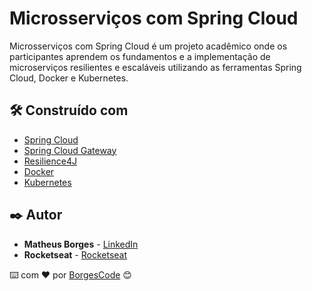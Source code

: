 # Microsserviços com Spring Cloud

Microsserviços com Spring Cloud é um projeto acadêmico onde os participantes aprendem os fundamentos e a implementação de microserviços resilientes e escaláveis utilizando as ferramentas Spring Cloud, Docker e Kubernetes.

## 🛠️ Construído com

- [Spring Cloud](https://spring.io/projects/spring-cloud)  
- [Spring Cloud Gateway](https://spring.io/projects/spring-cloud-gateway)  
- [Resilience4J](https://resilience4j.readme.io/)  
- [Docker](https://www.docker.com/)  
- [Kubernetes](https://kubernetes.io/)  

## ✒️ Autor

- **Matheus Borges** - [LinkedIn](https://www.linkedin.com/in/matheus-borges-4a7469239/)
-  **Rocketseat** - [Rocketseat](https://www.rocketseat.com.br/)

⌨️ com ❤️ por [BorgesCode](https://github.com/Borgeta-code) 😊
